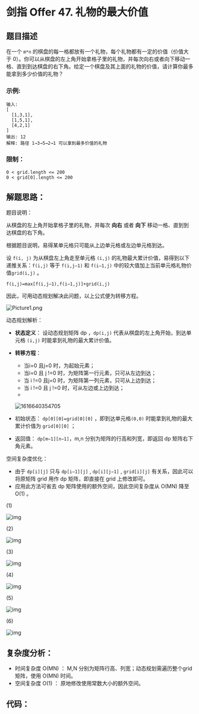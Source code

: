 # 剑指 Offer 47. 礼物的最大价值

## 题目描述

在一个 `m*n` 的棋盘的每一格都放有一个礼物，每个礼物都有一定的价值（价值大于 0）。你可以从棋盘的左上角开始拿格子里的礼物，并每次向右或者向下移动一格、直到到达棋盘的右下角。给定一个棋盘及其上面的礼物的价值，请计算你最多能拿到多少价值的礼物？

 

### 示例:

```
输入: 
[
  [1,3,1],
  [1,5,1],
  [4,2,1]
]
输出: 12
解释: 路径 1→3→5→2→1 可以拿到最多价值的礼物
```

### 限制：

```
0 < grid.length <= 200
0 < grid[0].length <= 200
```

## 解题思路：

题目说明：

从棋盘的左上角开始拿格子里的礼物，并每次 **向右** 或者 **向下** 移动一格、直到到达棋盘的右下角。

根据题目说明，易得某单元格只可能从上边单元格或左边单元格到达。

设 `f(i, j)` 为从棋盘左上角走至单元格 `(i,j)` 的礼物最大累计价值，易得到以下递推关系：`f(i,j)` 等于 `f(i,j−1)` 和 `f(i−1,j)` 中的较大值加上当前单元格礼物价值`grid(i,j)` 。

`f(i,j)=max[f(i,j−1),f(i−1,j)]+grid(i,j)`

因此，可用动态规划解决此问题，以上公式便为转移方程。

![Picture1.png](D:\www\better_study_for_golang\每日一题\images\73153e75d74b1f48ac47244681caacc8ad20ca2ffd2dee2f70a2768dee09d073-Picture1.png)

动态规划解析：

- **状态定义**： 设动态规划矩阵 dp ，`dp(i,j)` 代表从棋盘的左上角开始，到达单元格 `(i,j)` 时能拿到礼物的最大累计价值。

- **转移方程**：

  - 当i=0 且j=0 时，为起始元素；
  - 当i=0 且 j !=0 时，为矩阵第一行元素，只可从左边到达；
  - 当 i !=0 且j=0 时，为矩阵第一列元素，只可从上边到达；
  - 当 i !=0 且 j !=0 时，可从左边或上边到达；
  - 

  ![1616640354705](D:\www\better_study_for_golang\每日一题\images\1616640354705.png)

- 初始状态： `dp[0][0]=grid[0][0]` ，即到达单元格`(0,0)` 时能拿到礼物的最大累计价值为 `grid[0][0]` ；

- 返回值： `dp[m−1][n−1]`，m,n 分别为矩阵的行高和列宽，即返回 dp 矩阵右下角元素。

空间复杂度优化：

- 由于 `dp[i][j]` 只与 `dp[i−1][j]` , `dp[i][j−1]` , `grid[i][j]` 有关系，因此可以将原矩阵 grid 用作 dp 矩阵，即直接在 grid 上修改即可。
- 应用此方法可省去 dp 矩阵使用的额外空间，因此空间复杂度从 O(MN) 降至O(1) 。

(1)

![img](D:\www\better_study_for_golang\每日一题\images\67cf85128a890bac4a7e38062f728ce536ebecd6c3595dd99e94f7f4cb2edd9f-Picture2.png)

(2)

![img](D:\www\better_study_for_golang\每日一题\images\f74a7d8a2b3d6151c3ffad67091ccb6e7360301d7d2e2b4d57c1f8cbdd4d439c-Picture3.png)

(3)

![img](D:\www\better_study_for_golang\每日一题\images\df35c99048191872eabf260600a7f8ca33e11b71374a1245c9924a5012788e7a-Picture5.png)

(4)

![img](D:\www\better_study_for_golang\每日一题\images\68914728aa4e45427315b07f2711970c2917dbac03d78721a4e898ac360b56ca-Picture6.png)

(5)

![img](D:\www\better_study_for_golang\每日一题\images\7d62208403a02b8439fecec0e37b3910e47dfe3a0280af7d9f438e0a992005f3-Picture10.png)

(6)

![img](D:\www\better_study_for_golang\每日一题\images\d7005f30bf7bfc9e41860fa186e8f03c2481256323f3d66bfbf0852f08f5e57b-Picture11.png)

## 复杂度分析：

- 时间复杂度 O(MN) ： M,N 分别为矩阵行高、列宽；动态规划需遍历整个grid 矩阵，使用 O(MN) 时间。
- 空间复杂度 O(1) ： 原地修改使用常数大小的额外空间。



## 代码：

```

```

